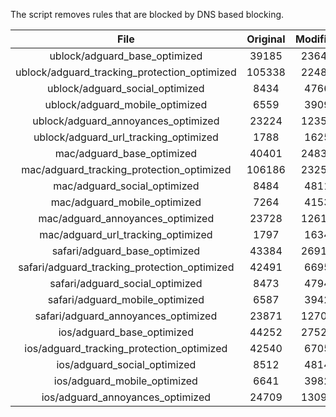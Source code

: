The script removes rules that are blocked by DNS based blocking.


| File | Original | Modified |
|:----:|:-----:|:-----:|
| ublock/adguard_base_optimized | 39185 | 23645 |
| ublock/adguard_tracking_protection_optimized | 105338 | 22480 |
| ublock/adguard_social_optimized | 8434 | 4766 |
| ublock/adguard_mobile_optimized | 6559 | 3909 |
| ublock/adguard_annoyances_optimized | 23224 | 12357 |
| ublock/adguard_url_tracking_optimized | 1788 | 1625 |
| mac/adguard_base_optimized | 40401 | 24830 |
| mac/adguard_tracking_protection_optimized | 106186 | 23257 |
| mac/adguard_social_optimized | 8484 | 4811 |
| mac/adguard_mobile_optimized | 7264 | 4153 |
| mac/adguard_annoyances_optimized | 23728 | 12619 |
| mac/adguard_url_tracking_optimized | 1797 | 1634 |
| safari/adguard_base_optimized | 43384 | 26919 |
| safari/adguard_tracking_protection_optimized | 42491 | 6695 |
| safari/adguard_social_optimized | 8473 | 4794 |
| safari/adguard_mobile_optimized | 6587 | 3942 |
| safari/adguard_annoyances_optimized | 23871 | 12704 |
| ios/adguard_base_optimized | 44252 | 27520 |
| ios/adguard_tracking_protection_optimized | 42540 | 6705 |
| ios/adguard_social_optimized | 8512 | 4814 |
| ios/adguard_mobile_optimized | 6641 | 3982 |
| ios/adguard_annoyances_optimized | 24709 | 13092 |